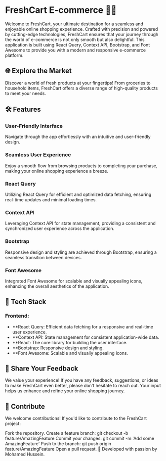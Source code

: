 # FreshCart E-commerce 🛒🌿
Welcome to FreshCart, your ultimate destination for a seamless and enjoyable online shopping experience. Crafted with precision and powered by cutting-edge technologies, FreshCart ensures that your journey through the world of e-commerce is not only smooth but also delightful. This application is built using React Query, Context API, Bootstrap, and Font Awesome to provide you with a modern and responsive e-commerce platform.

## 🌐 Explore the Market
Discover a world of fresh products at your fingertips! From groceries to household items, FreshCart offers a diverse range of high-quality products to meet your needs.

## 🛠️ Features
### User-Friendly Interface
Navigate through the app effortlessly with an intuitive and user-friendly design.

### Seamless User Experience
Enjoy a smooth flow from browsing products to completing your purchase, making your online shopping experience a breeze.

### React Query
Utilizing React Query for efficient and optimized data fetching, ensuring real-time updates and minimal loading times.

### Context API
Leveraging Context API for state management, providing a consistent and synchronized user experience across the application.

### Bootstrap
Responsive design and styling are achieved through Bootstrap, ensuring a seamless transition between devices.

### Font Awesome
Integrated Font Awesome for scalable and visually appealing icons, enhancing the overall aesthetics of the application.

## 🔧 Tech Stack
### Frontend:
- **React Query: Efficient data fetching for a responsive and real-time user experience.
- **Context API: State management for consistent application-wide data.
- **React: The core library for building the user interface.
- **Bootstrap: Responsive design and styling.
- **Font Awesome: Scalable and visually appealing icons.
## 💬 Share Your Feedback
We value your experience! If you have any feedback, suggestions, or ideas to make FreshCart even better, please don't hesitate to reach out. Your input helps us enhance and refine your online shopping journey.

## 🤝 Contribute
We welcome contributions! If you'd like to contribute to the FreshCart project:

Fork the repository.
Create a feature branch: git checkout -b feature/AmazingFeature
Commit your changes: git commit -m 'Add some AmazingFeature'
Push to the branch: git push origin feature/AmazingFeature
Open a pull request.
🚀 Developed with passion by Mohamed Hussein.
